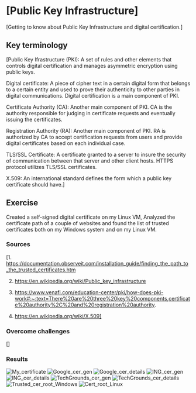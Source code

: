 # [Public Key Infrastructure]
[Getting to know about Public Key Infrastructure and digital certification.]

## Key terminology
[Public Key Ifrastructure (PKI): A set of rules and other elements that controls digital certification and manages asymmetric encryption using public keys.

Digital certificate: A piece of cipher text in a certain digital form that belongs to a certain entity and used to prove their authenticity to other parties in digital communications. Digital certification is a main component of PKI.

Certificate Authority (CA): Another main component of PKI. CA is the authority responsible for judging in certificate requests and eventually issuing the certificates.

Registration Authority (RA): Another main component of PKI. RA is authorized by CA to accept certification requests from users and provide digital certificates based on each individual case.

TLS/SSL Certificate: A certificate granted to a server to insure the security of communication between that server and other client hosts. HTTPS protocol utilizes TLS/SSL certificates.

X.509: An international standard defines the form which a public key certificate should have.]

## Exercise
Created a self-signed digital certificate on my Linux VM, Analyzed the certificate path of a couple of websites and found the list of trusted certificates both on my Windows system and on my Linux VM.

### Sources
[1. https://documentation.observeit.com/installation_guide/finding_the_path_to_the_trusted_certificates.htm

2. https://en.wikipedia.org/wiki/Public_key_infrastructure

3. https://www.venafi.com/education-center/pki/how-does-pki-work#:~:text=There%20are%20three%20key%20components,certificate%20authority%2C%20and%20registration%20authority.

4. https://en.wikipedia.org/wiki/X.509]

### Overcome challenges
[]

### Results
![My_certificate](https://github.com/Techgrounds-Cloud-9/cloud-9-Atalla90/blob/a42886279f9462ea7fbab31da4ea53e769668623/00_includes/Security/My_certificate.png)
![Google_cer_gen](https://github.com/Techgrounds-Cloud-9/cloud-9-Atalla90/blob/a42886279f9462ea7fbab31da4ea53e769668623/00_includes/Security/Google_cer_gen.png)
![Google_cer_details](https://github.com/Techgrounds-Cloud-9/cloud-9-Atalla90/blob/a42886279f9462ea7fbab31da4ea53e769668623/00_includes/Security/Google_cer_details.png)
![ING_cer_gen](https://github.com/Techgrounds-Cloud-9/cloud-9-Atalla90/blob/a42886279f9462ea7fbab31da4ea53e769668623/00_includes/Security/ING_cer_gen.png)
![ING_cer_details](https://github.com/Techgrounds-Cloud-9/cloud-9-Atalla90/blob/a42886279f9462ea7fbab31da4ea53e769668623/00_includes/Security/ING_cer_details.png)
![TechGrounds_cer_gen](https://github.com/Techgrounds-Cloud-9/cloud-9-Atalla90/blob/a42886279f9462ea7fbab31da4ea53e769668623/00_includes/Security/TechGrounds_cer_gen.png)
![TechGrounds_cer_details](https://github.com/Techgrounds-Cloud-9/cloud-9-Atalla90/blob/a42886279f9462ea7fbab31da4ea53e769668623/00_includes/Security/TechGrounds_cer_details.png)
![Trusted_cer_root_Windows](https://github.com/Techgrounds-Cloud-9/cloud-9-Atalla90/blob/a42886279f9462ea7fbab31da4ea53e769668623/00_includes/Security/Trusted_cer_root_Windows.png)
![Cert_root_Linux](https://github.com/Techgrounds-Cloud-9/cloud-9-Atalla90/blob/a42886279f9462ea7fbab31da4ea53e769668623/00_includes/Security/Cert_root_Linux.png)
